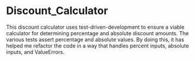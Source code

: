 Discount_Calculator
===================

This discount calculator uses test-driven-development to ensure a viable calculator for determining percentage and absolute discount amounts. The various tests assert percentage and absolute values. By doing this, it has helped me refactor the code in a way that handles percent inputs, absolute inputs, and ValueErrors.
